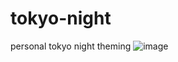 # tokyo-night
personal tokyo night theming 
![image](https://user-images.githubusercontent.com/85402808/227523357-daffef52-47b7-457b-9c72-83257e5a4b33.png)
